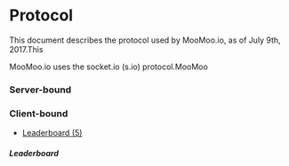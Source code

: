 # Protocol

This document describes the protocol used by MooMoo.io, as of July 9th, 2017.This

MooMoo.io uses the socket.io (s.io) protocol.MooMoo

### Server-bound 



### Client-bound

* [Leaderboard (5)](#leaderboard)

##### Leaderboard